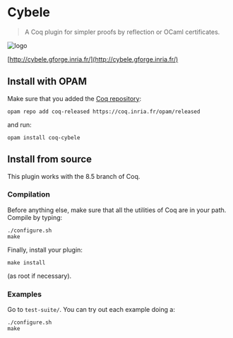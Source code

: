 # Cybele
> A Coq plugin for simpler proofs by reflection or OCaml certificates.

![logo](http://cybele.gforge.inria.fr/img/icon.png)

[http://cybele.gforge.inria.fr/](http://cybele.gforge.inria.fr/)

## Install with OPAM
Make sure that you added the [Coq repository](http://coq.io/opam/):

    opam repo add coq-released https://coq.inria.fr/opam/released

and run:

    opam install coq-cybele

## Install from source
This plugin works with the 8.5 branch of Coq.

### Compilation
Before anything else, make sure that all the utilities of Coq are in
your path. Compile by typing:

    ./configure.sh
    make

Finally, install your plugin:

    make install

(as root if necessary).

### Examples
Go to `test-suite/`. You can try out each example doing a:

    ./configure.sh
    make
